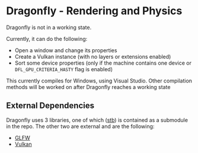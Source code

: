 # Dragonfly - Rendering and Physics

Dragonfly is not in a working state. 

Currently, it can do the following:
- Open a window and change its properties
- Create a Vulkan instance (with no layers or extensions enabled)
- Sort some device properties (only if the machine contains one device or `DFL_GPU_CRITERIA_HASTY` flag is enabled)

This currently compiles for Windows, using Visual Studio. Other compilation methods will be worked on after Dragonfly reaches a working state

## External Dependencies
Dragonfly uses 3 libraries, one of which ([stb](https://github.com/nothings/stb)) is contained as a submodule in the repo. The other two are external and are the following:
- [GLFW](https://github.com/glfw/glfw)
- [Vulkan](https://vulkan.lunarg.com/)
